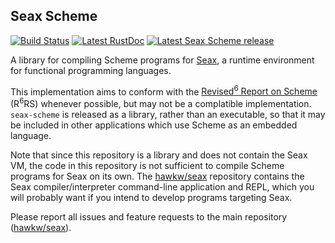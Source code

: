 Seax Scheme
-----------

[![Build Status](https://img.shields.io/travis/hawkw/seax/scheme-dev.svg?style=flat-square)](https://travis-ci.org/hawkw/seax)
[![Latest RustDoc](https://img.shields.io/badge/rustdoc-latest-green.svg?style=flat-square)](http://hawkweisman.me/seax/api/seax_scheme/)
[![Latest Seax Scheme release](https://img.shields.io/crates/v/seax_scheme.svg?style=flat-square)](https://crates.io/crates/seax_scheme)

A library for compiling Scheme programs for [Seax](http://hawkweisman.me/seax/), a runtime environment for functional programming languages.

This implementation aims to conform with the [Revised<sup>6</sup> Report on Scheme](http://www.r6rs.org) (R<sup>6</sup>RS) whenever possible, but may not be a complatible implementation. `seax-scheme` is released as a library, rather than an executable, so that it may be included in other applications which use Scheme as an embedded language. 

Note that since this repository is a library and does not contain the Seax VM, the code in this repository is not sufficient to compile Scheme programs for Seax on its own. The [hawkw/seax](https://github.com/hawkw/seax) repository contains the Seax compiler/interpreter command-line application and REPL, which you will probably want if you intend to develop programs targeting Seax.

Please report all issues and feature requests to the main repository ([hawkw/seax](https://github.com/hawkw/seax)).

